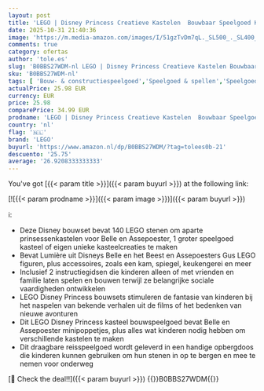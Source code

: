 ```yaml
---
layout: post
title: 'LEGO | Disney Princess Creatieve Kastelen  Bouwbaar Speelgoed Kasteel met Belle en Assepoester Prinsessen Poppetjes en Opbergdoos  Rollenspel Cadeau voor Meisjes en Jongens vanaf 6 Jaar 43219'
date: 2025-10-31 21:40:36
image: 'https://m.media-amazon.com/images/I/51gzTvDm7qL._SL500_._SL400_.jpg'
comments: true
category: ofertas
author: 'tole.es'
slug: 'B0BBS27WDM-nl LEGO | Disney Princess Creatieve Kastelen Bouwbaar...'
sku: 'B0BBS27WDM-nl'
tags: [ 'Bouw- & constructiespeelgoed','Speelgoed & spellen','Speelgoedbouwsets','lego','🇳🇱', ]
actualPrice: 25.98 EUR
currency: EUR
price: 25.98
comparePrice: 34.99 EUR
prodname: 'LEGO | Disney Princess Creatieve Kastelen  Bouwbaar Speelgoed Kasteel met Belle en Assepoester Prinsessen Poppetjes en Opbergdoos  Rollenspel Cadeau voor Meisjes en Jongens vanaf 6 Jaar 43219'
country: 'nl'
flag: '🇳🇱'
brand: 'LEGO'
buyurl: 'https://www.amazon.nl/dp/B0BBS27WDM/?tag=tolees0b-21'
descuento: '25.75'
average: '26.9208333333333'
---
```


You've got [{{< param title >}}]({{< param buyurl >}}) at the following link:

[![{{< param prodname >}}]({{< param image >}})]({{< param buyurl >}})

ℹ️:

- Deze Disney bouwset bevat 140 LEGO stenen om aparte prinsessenkastelen voor Belle en Assepoester, 1 groter speelgoed kasteel of eigen unieke kasteelcreaties te maken
- Bevat Lumière uit Disneys Belle en het Beest en Assepoesters Gus LEGO figuren, plus accessoires, zoals een kam, spiegel, keukengerei en meer
- Inclusief 2 instructiegidsen die kinderen alleen of met vrienden en familie laten spelen en bouwen terwijl ze belangrijke sociale vaardigheden ontwikkelen
- LEGO Disney Princess bouwsets stimuleren de fantasie van kinderen bij het naspelen van bekende verhalen uit de films of het bedenken van nieuwe avonturen
- Dit LEGO Disney Princess kasteel bouwspeelgoed bevat Belle en Assepoester minipoppetjes, plus alles wat kinderen nodig hebben om verschillende kastelen te maken
- Dit draagbare reisspeelgoed wordt geleverd in een handige opbergdoos die kinderen kunnen gebruiken om hun stenen in op te bergen en mee te nemen voor onderweg

[🛒 Check the deal!!]({{< param buyurl >}})
{{<world>}}B0BBS27WDM{{</world>}}

